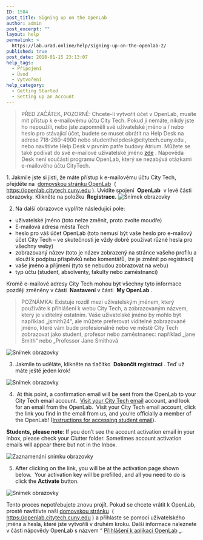```yaml
---
ID: 1584
post_title: Signing up on the OpenLab
author: admin
post_excerpt: ""
layout: help
permalink: >
  https://lab.urad.online/help/signing-up-on-the-openlab-2/
published: true
post_date: 2018-01-15 23:13:07
help_tags:
  - Připojení
  - Úvod
  - Vytvoření
help_category:
  - Getting Started
  - Setting up an Account
---
```

<blockquote>PŘED ZAČÁTEK, POZORNĚ: Chcete-li vytvořit účet v OpenLab, musíte mít přístup k e-mailovému účtu City Tech. Pokud ji nemáte, nikdy jste ho nepoužili, nebo jste zapomněli své uživatelské jméno a / nebo heslo pro stávající účet, budete se muset obrátit na Help Desk na adrese 718-260-4900 nebo studenthelpdesk@citytech.cuny.edu , nebo navštivte Help Desk v prvním patře budovy Atrium. Můžete se také podívat do své e-mailové uživatelské jméno <a href="http://cis.citytech.cuny.edu/Student/it_student_findemail.aspx">zde</a> . Nápověda Desk není součástí programu OpenLab, který se nezabývá otázkami e-mailového účtu CityTech.</blockquote>
1. Jakmile jste si jisti, že máte přístup k e-mailovému účtu City Tech, přejděte na  <a href="http://https://openlab.citytech.cuny.edu">domovskou stránku OpenLab</a>  ( <a href="https://lab.urad.online">https://openlab.citytech.cuny.edu</a> ). Uvidíte spojení  <strong>OpenLab</strong>  v levé části obrazovky. Klikněte na položku <strong> Registrace.</strong>

<img class="alignnone wp-image-36128 size-full" src="https://openlab.citytech.cuny.edu/wp-content/uploads/2012/08/signing_up_1_v2.png" alt="Snímek obrazovky" />

2. Na další obrazovce vyplňte následující pole:
<ul>
 	<li>uživatelské jméno (toto nelze změnit, proto zvolte moudře)</li>
 	<li>E-mailová adresa města Tech</li>
 	<li>heslo pro váš účet OpenLab (toto nemusí být vaše heslo pro e-mailový účet City Tech – ve skutečnosti je vždy dobré používat různé hesla pro všechny weby)</li>
 	<li>zobrazovaný název (toto je název zobrazený na stránce vašeho profilu a slouží k podpisu příspěvků nebo komentářů, lze je změnit po registraci)</li>
 	<li>vaše jméno a příjmení (tyto se nebudou zobrazovat na webu)</li>
 	<li>typ účtu (student, absolventy, fakulty nebo zaměstnanci)</li>
</ul>
Kromě e-mailové adresy City Tech mohou být všechny tyto informace později změněny v části  <strong>Nastavení</strong> v části  <strong>My OpenLab</strong> .
<blockquote>POZNÁMKA: Existuje rozdíl mezi uživatelským jménem, ​​který používáte k přihlášení k webu City Tech, a zobrazovaným názvem, který je viditelný ostatním. Vaše uživatelské jméno by mohlo být například „jsmith24“, ale můžete preferovat viditelné zobrazované jméno, které vám bude profesionálně nebo ve městě City Tech zobrazovat jako student, profesor nebo zaměstnanec: například „jane Smith“ nebo „Professor Jane Smithová<a name="email"></a></blockquote>
<img class="alignnone wp-image-36130 size-full" src="https://openlab.citytech.cuny.edu/wp-content/uploads/2012/08/signing_up_2_v3.png" alt="Snímek obrazovky" />

3. Jakmile to uděláte, klikněte na tlačítko  <strong>Dokončit registraci</strong> . Teď už máte ještě jeden krok!

<img class="alignnone wp-image-36131 size-full" src="https://openlab.citytech.cuny.edu/wp-content/uploads/2012/08/signing_up_3_v2.png" alt="Snímek obrazovky" />

4.  At this point, a confirmation email will be sent from the OpenLab to your City Tech email account.  <a href="https://login.microsoftonline.com/login.srf?wa=wsignin1.0&amp;rpsnv=2&amp;ct=1377636614&amp;rver=6.1.6206.0&amp;wp=MBI_KEY&amp;wreply=https:%2F%2Fwww.outlook.com%2Fowa%2F&amp;id=260563&amp;whr=mail.citytech.cuny.edu&amp;CBCXT=out">Visit your City Tech email</a> account, and look for an email from the OpenLab.  Visit your City Tech email account, click the link you find in the email from us, and you’re officially a member of the OpenLab! (<a title="Přístup k e-mailu City Tech (pro studenty)" href="https://lab.urad.online/blog/help/accessing-your-city-tech-email-for-students/">Instructions for accessing student email</a>).

<strong>Students, please note</strong>: If you don’t see the account activation email in your Inbox, please check your Clutter folder. Sometimes account activation emails will appear there but not in the Inbox.

<img class="alignnone wp-image-8788 size-full" src="https://openlab.citytech.cuny.edu/wp-content/uploads/2012/08/Signing_Up_4.jpg" alt="Zaznamenání snímku obrazovky" />

5. After clicking on the link, you will be at the activation page shown below.  Your activation key will be prefilled, and all you need to do is click the <strong>Activate</strong> button.

<img class="alignnone wp-image-43490 size-full" src="https://openlab.citytech.cuny.edu/wp-content/uploads/2012/08/signing_up_4.png" alt="Snímek obrazovky" />

Tento proces nepotřebujete znovu projít. Pokud se chcete vrátit k OpenLab, prostě navštivte naši <a href="http://https://openlab.citytech.cuny.edu">domovskou stránku</a>  ( <a href="https://lab.urad.online">https://openlab.citytech.cuny.edu</a> ) a přihlaste se pomocí uživatelského jména a hesla, které jste vytvořili v druhém kroku. Další informace naleznete v části nápovědy OpenLab s názvem “ <a href="https://lab.urad.online/blog/help/logging-in-to-the-openlab/">Přihlášení k aplikaci OpenLab</a> „.